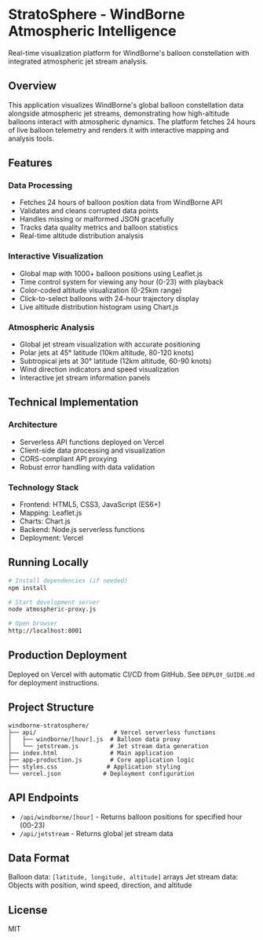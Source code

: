 # StratoSphere - WindBorne Atmospheric Intelligence

Real-time visualization platform for WindBorne's balloon constellation with integrated atmospheric jet stream analysis.

## Overview

This application visualizes WindBorne's global balloon constellation data alongside atmospheric jet streams, demonstrating how high-altitude balloons interact with atmospheric dynamics. The platform fetches 24 hours of live balloon telemetry and renders it with interactive mapping and analysis tools.

## Features

### Data Processing
- Fetches 24 hours of balloon position data from WindBorne API
- Validates and cleans corrupted data points
- Handles missing or malformed JSON gracefully
- Tracks data quality metrics and balloon statistics
- Real-time altitude distribution analysis

### Interactive Visualization
- Global map with 1000+ balloon positions using Leaflet.js
- Time control system for viewing any hour (0-23) with playback
- Color-coded altitude visualization (0-25km range)
- Click-to-select balloons with 24-hour trajectory display
- Live altitude distribution histogram using Chart.js

### Atmospheric Analysis
- Global jet stream visualization with accurate positioning
- Polar jets at 45° latitude (10km altitude, 80-120 knots)
- Subtropical jets at 30° latitude (12km altitude, 60-90 knots)
- Wind direction indicators and speed visualization
- Interactive jet stream information panels

## Technical Implementation

### Architecture
- Serverless API functions deployed on Vercel
- Client-side data processing and visualization
- CORS-compliant API proxying
- Robust error handling with data validation

### Technology Stack
- Frontend: HTML5, CSS3, JavaScript (ES6+)
- Mapping: Leaflet.js
- Charts: Chart.js
- Backend: Node.js serverless functions
- Deployment: Vercel

## Running Locally

```bash
# Install dependencies (if needed)
npm install

# Start development server
node atmospheric-proxy.js

# Open browser
http://localhost:8001
```

## Production Deployment

Deployed on Vercel with automatic CI/CD from GitHub.
See `DEPLOY_GUIDE.md` for deployment instructions.

## Project Structure

```
windborne-stratosphere/
├── api/                      # Vercel serverless functions
│   ├── windborne/[hour].js  # Balloon data proxy
│   └── jetstream.js         # Jet stream data generation
├── index.html               # Main application
├── app-production.js        # Core application logic
├── styles.css              # Application styling
└── vercel.json            # Deployment configuration
```

## API Endpoints

- `/api/windborne/[hour]` - Returns balloon positions for specified hour (00-23)
- `/api/jetstream` - Returns global jet stream data

## Data Format

Balloon data: `[latitude, longitude, altitude]` arrays
Jet stream data: Objects with position, wind speed, direction, and altitude

## License

MIT